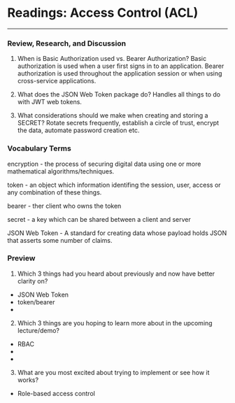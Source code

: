 # Readings: Access Control (ACL)
-------------------------------------------------

### Review, Research, and Discussion

1. When is Basic Authorization used vs. Bearer Authorization?
  Basic authorization is used when a user first signs in to an application. Bearer authorization is used throughout the application session or when using cross-service applications.

2. What does the JSON Web Token package do?
  Handles all things to do with JWT web tokens.

3. What considerations should we make when creating and storing a SECRET?
  Rotate secrets frequently, establish a circle of trust, encrypt the data, automate password creation etc.

### Vocabulary Terms

encryption - the process of securing digital data using one or more mathematical algorithms/techniques.

token - an object which information identifing the session, user, access or any combination of these things.

bearer - ther client who owns the token

secret - a key which can be shared between a client and server

JSON Web Token - A standard for creating data whose payload holds JSON that asserts some number of claims.

### Preview

1. Which 3 things had you heard about previously and now have better clarity on?
  - JSON Web Token
  - token/bearer
  - 
2. Which 3 things are you hoping to learn more about in the upcoming lecture/demo?
  - RBAC
  - 
  - 
3. What are you most excited about trying to implement or see how it works?
  - Role-based access control